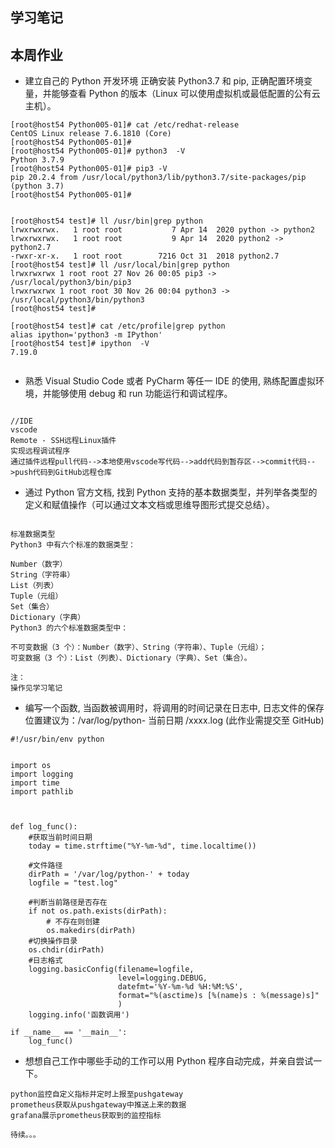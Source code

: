 ## 学习笔记





## 本周作业

- 建立自己的 Python 开发环境
正确安装 Python3.7 和 pip, 正确配置环境变量，并能够查看 Python 的版本（Linux 可以使用虚拟机或最低配置的公有云主机）。
```
[root@host54 Python005-01]# cat /etc/redhat-release 
CentOS Linux release 7.6.1810 (Core) 
[root@host54 Python005-01]# 
[root@host54 Python005-01]# python3  -V
Python 3.7.9
[root@host54 Python005-01]# pip3 -V
pip 20.2.4 from /usr/local/python3/lib/python3.7/site-packages/pip (python 3.7)
[root@host54 Python005-01]# 


[root@host54 test]# ll /usr/bin|grep python
lrwxrwxrwx.   1 root root           7 Apr 14  2020 python -> python2
lrwxrwxrwx.   1 root root           9 Apr 14  2020 python2 -> python2.7
-rwxr-xr-x.   1 root root        7216 Oct 31  2018 python2.7
[root@host54 test]# ll /usr/local/bin|grep python
lrwxrwxrwx 1 root root 27 Nov 26 00:05 pip3 -> /usr/local/python3/bin/pip3
lrwxrwxrwx 1 root root 30 Nov 26 00:04 python3 -> /usr/local/python3/bin/python3
[root@host54 test]#

[root@host54 test]# cat /etc/profile|grep python
alias ipython='python3 -m IPython'
[root@host54 test]# ipython  -V
7.19.0


```



- 熟悉 Visual Studio Code 或者 PyCharm 等任一 IDE 的使用, 熟练配置虚拟环境，并能够使用 debug 和 run 功能运行和调试程序。
```

//IDE
vscode
Remote - SSH远程Linux插件
实现远程调试程序
通过插件远程pull代码-->本地使用vscode写代码-->add代码到暂存区-->commit代码-->push代码到GitHub远程仓库

```


- 通过 Python 官方文档, 找到 Python 支持的基本数据类型，并列举各类型的定义和赋值操作（可以通过文本文档或思维导图形式提交总结）。
```

标准数据类型
Python3 中有六个标准的数据类型：

Number（数字）
String（字符串）
List（列表）
Tuple（元组）
Set（集合）
Dictionary（字典）
Python3 的六个标准数据类型中：

不可变数据（3 个）：Number（数字）、String（字符串）、Tuple（元组）；
可变数据（3 个）：List（列表）、Dictionary（字典）、Set（集合）。

注：
操作见学习笔记

```

- 编写一个函数, 当函数被调用时，将调用的时间记录在日志中, 日志文件的保存位置建议为：/var/log/python- 当前日期 /xxxx.log (此作业需提交至 GitHub)
```
#!/usr/bin/env python


import os
import logging
import time
import pathlib



def log_func():
    #获取当前时间日期
    today = time.strftime("%Y-%m-%d", time.localtime())
    
    #文件路径
    dirPath = '/var/log/python-' + today
    logfile = "test.log"
    
    #判断当前路径是否存在
    if not os.path.exists(dirPath):
        # 不存在则创建
        os.makedirs(dirPath)
    #切换操作目录
    os.chdir(dirPath)
    #日志格式
    logging.basicConfig(filename=logfile,
                        level=logging.DEBUG,
                        datefmt='%Y-%m-%d %H:%M:%S',
                        format="%(asctime)s [%(name)s : %(message)s]"
                        )
    logging.info('函数调用')
    
if __name__ == '__main__':
    log_func()

```



- 想想自己工作中哪些手动的工作可以用 Python 程序自动完成，并亲自尝试一下。
```
python监控自定义指标并定时上报至pushgateway
prometheus获取从pushgateway中推送上来的数据
grafana展示prometheus获取到的监控指标

待续。。。

```

